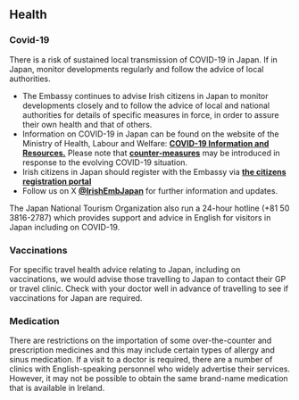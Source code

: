 ## Health

### **Covid-19**

There is a risk of sustained local transmission of COVID-19 in Japan. If in Japan, monitor developments regularly and follow the advice of local authorities.

* The Embassy continues to advise Irish citizens in Japan to monitor developments closely and to follow the advice of local and national authorities for details of specific measures in force, in order to assure their own health and that of others.
* Information on COVID-19 in Japan can be found on the website of the Ministry of Health, Labour and Welfare: [**COVID-19 Information and Resources.**](https://www.mhlw.go.jp/stf/seisakunitsuite/bunya/0000164708_00079.html) Please note that [**counter-measures**](https://corona.go.jp/en/) may be introduced in response to the evolving COVID-19 situation.
* Irish citizens in Japan should register with the Embassy via [**the citizens registration portal**](https://www.ireland.ie/en/dfa/overseas-travel/citizens-registration/)
* Follow us on X [**@IrishEmbJapan**](https://twitter.com/IrishEmbJapan) for further information and updates.

The Japan National Tourism Organization also run a 24-hour hotline (+81 50 3816-2787) which provides support and advice in English for visitors in Japan including on COVID-19.

### **Vaccinations**

For specific travel health advice relating to Japan, including on vaccinations, we would advise those travelling to Japan to contact their GP or travel clinic. Check with your doctor well in advance of travelling to see if vaccinations for Japan are required.

### **Medication**

There are restrictions on the importation of some over-the-counter and prescription medicines and this may include certain types of allergy and sinus medication. If a visit to a doctor is required, there are a number of clinics with English-speaking personnel who widely advertise their services. However, it may not be possible to obtain the same brand-name medication that is available in Ireland.